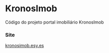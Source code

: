 # KronosImob

Código do projeto portal imobiliário KronosImob

<h3>Site</h3>
<p><a href="kronosimob.esy.es">kronosimob.esy.es</a></p>
